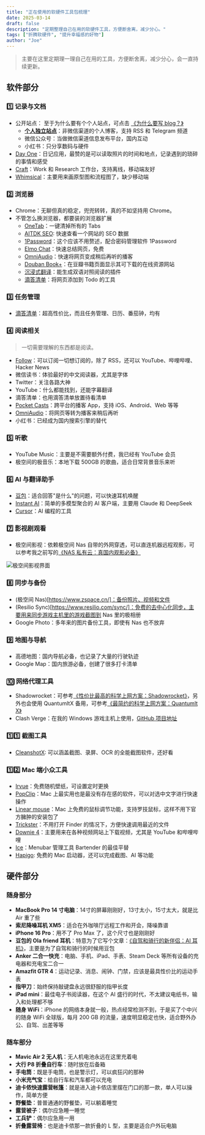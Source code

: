 ```yaml
---
title: "正在使用的软硬件工具包梳理"
date: 2025-03-14
draft: false
description: "定期整理自己在用的软硬件工具，方便断舍离，减少分心。"
tags: ["折腾软硬件", "提升幸福感的好物"]
author: "Joe"
---
```


> 主要在这里定期理一理自己在用的工具，方便断舍离，减少分心，会一直持续更新。

## 软件部分

### 1️⃣ 记录与文档
- 公开站点： 至于为什么要有个个人站点，可点击 [《为什么要写 blog？》](/posts/why-start-blogging/)
	- [**个人独立站点**](https://houjoe.me/)：非微信渠道的个人博客，支持 RSS 和 Telegram 频道
	- 微信公众号：当做微信渠道信息发布平台，国内互动
	- 小红书：只分享数码与硬件
- [Day One](https://dayoneapp.com/)：日记应用，最赞的是可以读取照片的时间和地点，记录遇到的琐碎的事情和感受
- [Craft](https://www.craft.do/)：Work 和 Research 工作台，支持离线，移动端友好
- [Whimsical](https://whimsical.com/)：主要用来画原型图和流程图了，缺少移动端

### 2️⃣ 浏览器
- Chrome：无聊但真的稳定，兜兜转转，真的不如坚持用 Chrome。
- 不管怎么换浏览器，都要装的浏览器扩展
  - [OneTab](https://chromewebstore.google.com/detail/onetab/chphlpgkkbolifaimnlloiipkdnihall)：一键清掉所有的 Tabs
  - [AITDK SEO](https://chromewebstore.google.com/detail/aitdk-seo-extension-traff/hhfkpjffbhledfpkhhcoidplcebgdgbk): 快速查看一个网站的 SEO 数据
  - [1Password](https://1password.com/)：这个应该不用赘述，配合密码管理软件 1Password
  - [Elmo Chat](https://chromewebstore.google.com/detail/elmo-chat-your-ai-web-cop/ipnlcfhfdicbfbchfoihipknbaeenenm)：快速总结网页，免费
  - [OmniAudio](https://chromewebstore.google.com/detail/omniaudio-web-article-to/dahkpjmanmlkiiccnkgeahfldjpabobp)：快速将网页变成稍后再听的播客
  - [Douban Book+](https://chromewebstore.google.com/detail/douban-book+/lkmnoeojcpmcpjlbhbjbilpmccfljdoj)：在豆瓣书籍页面显示其可下载的在线资源网站
  - [沉浸式翻译](https://chromewebstore.google.com/detail/bpoadfkcbjbfhfodiogcnhhhpibjhbnh)：能生成双语对照阅读的插件
  - [滴答清单](https://chromewebstore.google.com/detail/diankknpkndanachmlckaikddgcehkod)：将网页添加到 Todo 的工具

### 3️⃣ 任务管理
- [滴答清单](https://dida365.com/promotion/inviteFriends/wechatRefer?c=3&p=78778oes&t=0&code=071Rldll2vD2df4sGBnl2FrRr13RldlV&state=)：超高性价比，而且任务管理、日历、番茄钟，均有

### 4️⃣ 阅读相关
> 一切需要理解的东西都是阅读。
- [Follow](https://follow.is/)：可以订阅一切想订阅的，除了 RSS，还可以 YouTube、哔哩哔哩、Hacker News
- 微信读书：体验最好的中文阅读器，尤其是字体
- Twitter：关注各路大神
- YouTube：什么都能找到，还能字幕翻译
- 滴答清单：也用滴答清单放置待看清单
- [Pocket Casts](https://pocketcasts.com/)：跨平台的播客 App，支持 iOS、Android、Web 等等
- [OmniAudio](https://omniaudio.info/)：将网页等转为播客来稍后再听
- 小红书：已经成为国内搜索引擎的替代

### 5️⃣ 听歌
- YouTube Music：主要是不需要额外付费，我已经有 YouTube 会员
- 极空间的极音乐：本地下载 500GB 的歌曲，适合日常背景音乐来听

### 6️⃣ AI 与翻译助手
- [豆包](https://www.doubao.com/chat/)：适合回答"是什么"的问题，可以快速耳机唤醒
- [Instant AI](https://instantai.houjoe.me/)：简单的多模型聚合的 AI 客户端，主要用 Claude 和 DeepSeek
- [Cursor](https://www.cursor.com/)：AI 编程的工具

### 7️⃣ 影视剧观看
- 极空间影视：依赖极空间 Nas 自带的外网穿透，可以直连机器远程观影，可以参考我之前写的[《NAS 私有云：真国内观影必备》](/posts/nas-private-cloud-guide/)

![极空间影视界面](/images/posts/current-software-hardware-toolkit/nas-movie-interface.webp)

### 8️⃣ 同步与备份
- (极空间 Nas)[https://www.zspace.cn/]：备份照片、视频和文件
- (Resilio Sync)[https://www.resilio.com/sync/]：免费的去中心化同步，主要用来同步游戏主机里的游戏截图到 Nas 里的极相册
- Google Photo：多年来的图片备份工具，即使有 Nas 也不放弃

### 9️⃣ 地图与导航
- 高德地图：国内导航必备，也记录了大量的行驶轨迹
- Google Map：国内旅游必备，创建了很多打卡清单

### 🔟 网络代理工具
- Shadowrocket：可参考[《性价比最高的科学上网方案：Shadowrocket》](/posts/shadowrocket-guide/)，另外也会使用 QuantumltX 备用，可参考[《最简约的科学上网方案：Quantumlt X》](/posts/quantumult-x-guide/)
- Clash Verge：在我的 Windows 游戏主机上使用，[GitHub 项目地址](https://github.com/clash-verge-rev/clash-verge-rev)

### 1️⃣1️⃣ 截图工具
- [CleanshotX](https://cleanshot.com/): 可以涵盖截图、录屏、OCR 的全能截图软件，还好看

### 1️⃣2️⃣ Mac 端小众工具
- [Irvue](https://apps.apple.com/us/app/irvue/id1039633667?mt=12)：免费随机壁纸，可设置定时更换
- [PopClip](https://www.popclip.app/)：Mac 上最实用也是最没有存在感的软件，可以对选中文字进行快速操作
- [Linear mouse](https://linearmouse.app/zh-CN/)：Mac 上免费的鼠标调节功能，支持罗技鼠标，这样不用下官方臃肿的安装包了
- [Trickster](https://www.apparentsoft.com/trickster)：不用打开 Finder 的情况下，方便快速调用最近的文件
- [Downie 4](https://www.downie.cn/)：主要用来在各种视频网站上下载视频，尤其是 YouTube 和哔哩哔哩
- [Ice](https://icemenubar.app/)：Menubar 管理工具 Bartender 的最佳平替
- [Hapigo](https://www.hapigo.com/): 免费的 Mac 启动器，还可以完成截图、AI 等功能

## 硬件部分

### 随身部分
- **MacBook Pro 14 寸电脑**：14寸的屏幕刚刚好，13寸太小，15寸太大，就是比 Air 重了些
- **索尼降噪耳机 XM5**：适合在外咖啡厅远程工作和开会，降噪靠谱
- **iPhone 16 Pro**：用不了 Pro Max 了，这个尺寸也是刚刚好
- **豆包的 Ola friend 耳机**：特意为了它写个文章：[《自驾和骑行的新伴侣：AI 耳机》](/posts/ola-friend-ai-earphone/)，主要是为了自驾和骑行的时候用豆包
- **Anker 二合一快充**：电脑、手机、iPad、手表、Steam Deck 等所有设备的充电器和充电宝二合一
- **Amazfit GTR 4**：运动记录、消息、闹钟、门禁，应该是最具性价比的运动手表
- **指甲刀**：始终保持敲键盘永远很舒服的指甲长度
- **iPad mini**：最佳电子书阅读器，在这个 AI 盛行的时代，不太建议电纸书，输入和处理都不够
- **随身 WiFi**：iPhone 的网络本身就一般，热点经常检测不到，于是买了个中兴的随身 WiFi 全球版，每月 200 GB 的流量，速度明显稳定也快，适合野外办公、自驾、出差等等

### 随车部分
- **Mavic Air 2 无人机**：无人机电池永远在这里充着电
- **大行 P8 折叠自行车**：随时放在后备箱
- **手电筒**：既是手电筒，也是警示灯，可以疯狂闪的那种
- **小米充气宝**：给自行车和汽车都可以充电
- **迪卡侬快速露营帐篷**：就是进入迪卡侬店里摆在门口的那一款，单人可以操作，简单方便
- **野餐垫**：普普通通的野餐垫，可以躺着睡觉
- **露营被子**：偶尔应急睡一睡觉
- **工兵铲**：偶尔应急用一用
- **折叠露营椅**：也是迪卡侬那一款折叠的 L 型，主要是适合户外玩电脑 